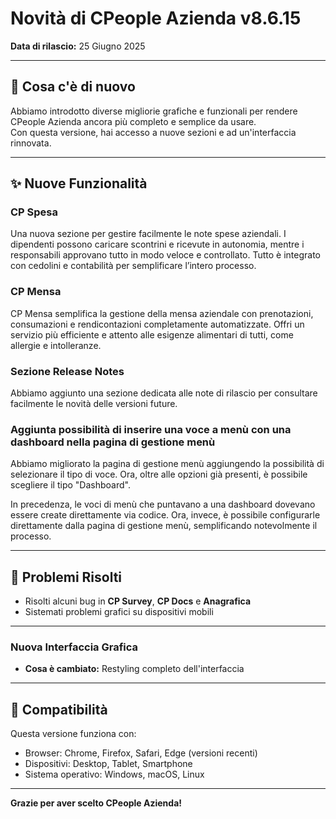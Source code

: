 # Novità di CPeople Azienda v8.6.15

**Data di rilascio:** 25 Giugno 2025

---
<!-- HIGHLIGHTS_START -->
## 🎉 Cosa c'è di nuovo

Abbiamo introdotto diverse migliorie grafiche e funzionali per rendere CPeople Azienda ancora più completo e semplice da usare.  
Con questa versione, hai accesso a nuove sezioni e ad un'interfaccia rinnovata.

---
<!-- HIGHLIGHTS_END -->
## ✨ Nuove Funzionalità

### CP Spesa
Una nuova sezione per gestire facilmente le note spese aziendali.
I dipendenti possono caricare scontrini e ricevute in autonomia, mentre i responsabili approvano tutto in modo veloce e controllato.
Tutto è integrato con cedolini e contabilità per semplificare l’intero processo.

### CP Mensa
CP Mensa semplifica la gestione della mensa aziendale con prenotazioni, consumazioni e rendicontazioni completamente automatizzate.
Offri un servizio più efficiente e attento alle esigenze alimentari di tutti, come allergie e intolleranze.

### Sezione Release Notes
Abbiamo aggiunto una sezione dedicata alle note di rilascio per consultare facilmente le novità delle versioni future.

### Aggiunta possibilità di inserire una voce a menù con una dashboard nella pagina di gestione menù
Abbiamo migliorato la pagina di gestione menù aggiungendo la possibilità di selezionare il tipo di voce. Ora, oltre alle opzioni già presenti, è possibile scegliere il tipo "Dashboard".

In precedenza, le voci di menù che puntavano a una dashboard dovevano essere create direttamente via codice. Ora, invece, è possibile configurarle direttamente dalla pagina di gestione menù, semplificando notevolmente il processo.

---

## 🔧 Problemi Risolti

- Risolti alcuni bug in **CP Survey**, **CP Docs** e **Anagrafica**
- Sistemati problemi grafici su dispositivi mobili

---

### Nuova Interfaccia Grafica
- **Cosa è cambiato:** Restyling completo dell'interfaccia

---

## 📱 Compatibilità

Questa versione funziona con:
- Browser: Chrome, Firefox, Safari, Edge (versioni recenti)
- Dispositivi: Desktop, Tablet, Smartphone
- Sistema operativo: Windows, macOS, Linux

---

**Grazie per aver scelto CPeople Azienda!**

